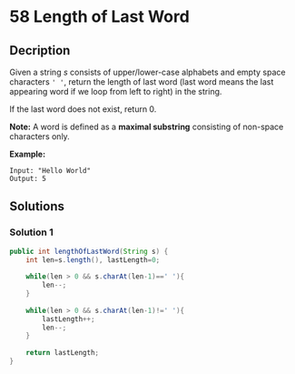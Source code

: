# 58 Length of Last Word #

## Decription ##

Given a string *s* consists of upper/lower-case alphabets and empty space characters `' '`, return the length of last word (last word means the last appearing word if we loop from left to right) in the string.

If the last word does not exist, return 0.

**Note:** A word is defined as a **maximal substring** consisting of non-space characters only.

**Example:**

```
Input: "Hello World"
Output: 5
```



## Solutions ##

### Solution 1 ###

```java
public int lengthOfLastWord(String s) {
    int len=s.length(), lastLength=0;
    
    while(len > 0 && s.charAt(len-1)==' '){
        len--;
    }
    
    while(len > 0 && s.charAt(len-1)!=' '){
        lastLength++;
        len--;
    }
    
    return lastLength;
}
```


